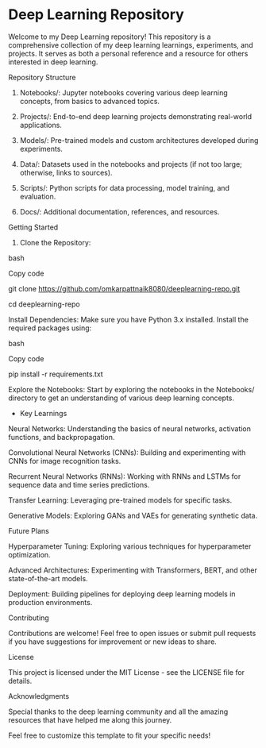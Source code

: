# Deep Learning Repository

Welcome to my Deep Learning repository! This repository is a comprehensive collection of my deep learning learnings, experiments, and projects. It serves as both a personal reference and a resource for others interested in deep learning.

Repository Structure

1. Notebooks/: Jupyter notebooks covering various deep learning concepts, from basics to advanced topics.

2. Projects/: End-to-end deep learning projects demonstrating real-world applications.

3. Models/:  Pre-trained models and custom architectures developed during experiments.

4. Data/: Datasets used in the notebooks and projects (if not too large; otherwise, links to sources).

5. Scripts/: Python scripts for data processing, model training, and evaluation.

6. Docs/: Additional documentation, references, and resources.

Getting Started

1. Clone the Repository:

bash

Copy code

git clone https://github.com/omkarpattnaik8080/deeplearning-repo.git

cd deeplearning-repo

Install Dependencies: Make sure you have Python 3.x installed. Install the required packages using:

bash

Copy code

pip install -r requirements.txt

Explore the Notebooks: Start by exploring the notebooks in the Notebooks/ directory to get an understanding of various deep learning concepts.

* Key Learnings

Neural Networks: Understanding the basics of neural networks, activation functions, and backpropagation.

Convolutional Neural Networks (CNNs): Building and experimenting with CNNs for image recognition tasks.

Recurrent Neural Networks (RNNs): Working with RNNs and LSTMs for sequence data and time series predictions.

Transfer Learning: Leveraging pre-trained models for specific tasks.

Generative Models: Exploring GANs and VAEs for generating synthetic data.

Future Plans

Hyperparameter Tuning: Exploring various techniques for hyperparameter optimization.

Advanced Architectures: Experimenting with Transformers, BERT, and other state-of-the-art models.

Deployment: Building pipelines for deploying deep learning models in production environments.

Contributing

Contributions are welcome! Feel free to open issues or submit pull requests if you have suggestions for improvement or new ideas to share.

License

This project is licensed under the MIT License - see the LICENSE file for details.

Acknowledgments

Special thanks to the deep learning community and all the amazing resources that have helped me along this journey.

Feel free to customize this template to fit your specific needs!








